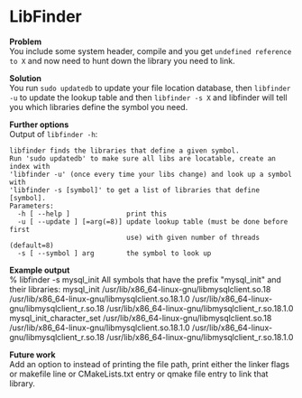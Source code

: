 # LibFinder

**Problem**  
You include some system header, compile and you get `undefined reference to X` and now need to hunt down the library you need to link.

**Solution**  
You run `sudo updatedb` to update your file location database, then `libfinder -u` to update the lookup table and then `libfinder -s X` and libfinder will tell you which libraries define the symbol you need.

**Further options**  
Output of `libfinder -h`:

    libfinder finds the libraries that define a given symbol.
    Run 'sudo updatedb' to make sure all libs are locatable, create an index with
    'libfinder -u' (once every time your libs change) and look up a symbol with
    'libfinder -s [symbol]' to get a list of libraries that define [symbol].
    Parameters:
      -h [ --help ]              print this
      -u [ --update ] [=arg(=8)] update lookup table (must be done before first
                                 use) with given number of threads (default=8)
      -s [ --symbol ] arg        the symbol to look up

**Example output**  
    % libfinder -s mysql_init
    All symbols that have the prefix "mysql_init" and their libraries:
    mysql_init
            /usr/lib/x86_64-linux-gnu/libmysqlclient.so.18
            /usr/lib/x86_64-linux-gnu/libmysqlclient.so.18.1.0
            /usr/lib/x86_64-linux-gnu/libmysqlclient_r.so.18
            /usr/lib/x86_64-linux-gnu/libmysqlclient_r.so.18.1.0
    mysql_init_character_set
            /usr/lib/x86_64-linux-gnu/libmysqlclient.so.18
            /usr/lib/x86_64-linux-gnu/libmysqlclient.so.18.1.0
            /usr/lib/x86_64-linux-gnu/libmysqlclient_r.so.18
            /usr/lib/x86_64-linux-gnu/libmysqlclient_r.so.18.1.0

**Future work**  
Add an option to instead of printing the file path, print either the linker flags or makefile line or CMakeLists.txt entry or qmake file entry to link that library.
